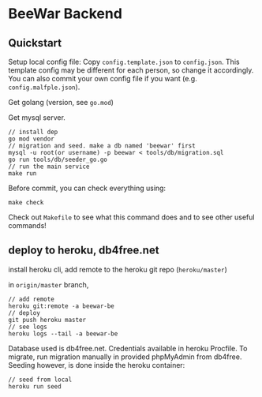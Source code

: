 # BeeWar Backend

## Quickstart

Setup local config file: Copy `config.template.json` to `config.json`.
This template config may be different for each person, so change it accordingly.
You can also commit your own config file if you want (e.g. `config.malfple.json`).

Get golang (version, see `go.mod`)

Get mysql server.

```cassandraql
// install dep
go mod vendor
// migration and seed. make a db named 'beewar' first
mysql -u root(or username) -p beewar < tools/db/migration.sql
go run tools/db/seeder_go.go
// run the main service
make run
```

Before commit, you can check everything using:
```cassandraql
make check
```

Check out `Makefile` to see what this command does and to see other useful commands!

## deploy to heroku, db4free.net

install heroku cli, add remote to the heroku git repo (`heroku/master`)

in `origin/master` branch,

```cassandraql
// add remote
heroku git:remote -a beewar-be
// deploy
git push heroku master
// see logs
heroku logs --tail -a beewar-be
```

Database used is db4free.net. Credentials available in heroku Procfile. To migrate, run migration manually in provided phpMyAdmin from db4free.
Seeding however, is done inside the heroku container:

```cassandraql
// seed from local
heroku run seed
```
